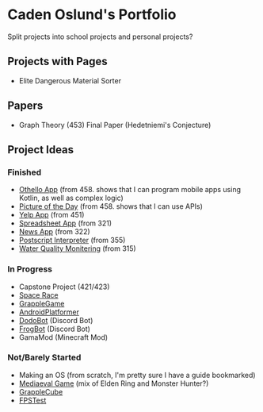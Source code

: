 # Caden Oslund's Portfolio

Split projects into school projects and personal projects?

## Projects with Pages

* Elite Dangerous Material Sorter

## Papers

* Graph Theory (453) Final Paper (Hedetniemi's Conjecture)

## Project Ideas

### Finished

* [Othello App](https://github.com/AdmiralGama/OthelloMobileApp) (from 458. shows that I can program mobile apps using Kotlin, as well as complex logic)
* [Picture of the Day](https://github.com/AdmiralGama/PictureOfTheDayMobileApp) (from 458. shows that I can use APIs)
* [Yelp App](https://github.com/AdmiralGama/YelpDatabaseApp) (from 451)
* [Spreadsheet App](https://github.com/AdmiralGama/SpreadsheetApp) (from 321)
* [News App](https://github.com/AdmiralGama/NewsApp) (from 322)
* [Postscript Interpreter](https://github.com/AdmiralGama/PostscriptInterpreter) (from 355)
* [Water Quality Monitering](https://github.com/AdmiralGama/WaterQualityMonitoringModel) (from 315)

### In Progress

* Capstone Project (421/423)
* [Space Race](https://github.com/AdmiralGama/SpaceRace)
* [GrappleGame](https://github.com/AdmiralGama/GrappleGame)
* [AndroidPlatformer](https://github.com/AdmiralGama/AndroidPlatformer)
* [DodoBot](https://github.com/AdmiralGama/DodoBot) (Discord Bot)
* [FrogBot](https://github.com/AdmiralGama/FrogBot) (Discord Bot)
* GamaMod (Minecraft Mod)

### Not/Barely Started

* Making an OS (from scratch, I'm pretty sure I have a guide bookmarked)
* [Mediaeval Game](https://dev.azure.com/AdmiralGama/Mediaeval%20Game) (mix of Elden Ring and Monster Hunter?)
* [GrappleCube](https://github.com/AdmiralGama/GrappleCube)
* [FPSTest](https://github.com/AdmiralGama/FPSTest)